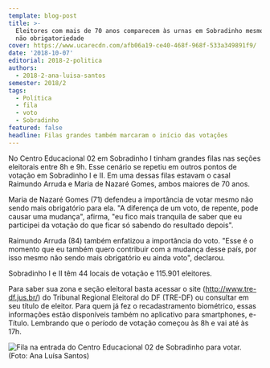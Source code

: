 ```yaml
---
template: blog-post
title: >-
  Eleitores com mais de 70 anos comparecem às urnas em Sobradinho mesmo com a
  não obrigatoriedade
cover: https://www.ucarecdn.com/afb06a19-ce40-468f-968f-533a349891f9/
date: '2018-10-07'
editorial: 2018-2-politica
authors:
  - 2018-2-ana-luisa-santos
semester: 2018/2
tags:
  - Política
  - fila
  - voto
  - Sobradinho
featured: false
headline: Filas grandes também marcaram o início das votações
---
```

No Centro Educacional 02 em Sobradinho I tinham grandes filas nas seções eleitorais entre 8h e 9h. Esse cenário se repetiu em outros pontos de votação em Sobradinho I e II. Em uma dessas filas estavam o casal Raimundo Arruda e Maria de Nazaré Gomes, ambos maiores de 70 anos.

Maria de Nazaré Gomes (71) defendeu a importância de votar mesmo não sendo mais obrigatório para ela. "A diferença de um voto, de repente, pode causar uma mudança", afirma, "eu fico mais tranquila de saber que eu participei da votação do que ficar só sabendo do resultado depois".

Raimundo Arruda (84) também enfatizou a importância do voto. "Esse é o momento que eu também quero contribuir com a mudança desse país, por isso mesmo não sendo mais obrigatório eu ainda voto", declarou.

Sobradinho I e II têm 44 locais de votação e 115.901 eleitores.

Para saber sua zona e seção eleitoral basta acessar o site (<http://www.tre-df.jus.br/>)  do Tribunal Regional Eleitoral do DF (TRE-DF) ou consultar em seu título de eleitor. Para quem já fez o recadastramento biométrico, essas informações estão disponíveis também no aplicativo para smartphones, e-Título. Lembrando que o período de votação começou às 8h e vai até às 17h.

![Fila na entrada do Centro Educacional 02 de Sobradinho para votar. (Foto: Ana Luísa Santos)](https://www.ucarecdn.com/afb06a19-ce40-468f-968f-533a349891f9/)
